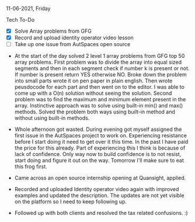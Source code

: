 11-06-2021, Friday

Tech To-Do
- [X] Solve Array problems from GFG
- [X] Record and upload identity operator video lesson
- [ ] Take up one issue from AutSpaces open source 

- At the start of the day solved 2 level 1 array problems from GFG top 50 array problems. First problem was to divide the array into equal sized segments and then in each segment check if number k is present or not. If number is present return YES otherwise NO. Broke down the problem into small parts wrote it on pen paper in plain english. Then wrote peusdocode for each part and then went on to the editor. I was able to come up with a O(n) solution without seeing the solution. Second problem was to find the maximum and minimum element present in the array. Instinctive approach was to solve using built-in min() and max() methods. Solved the problem both ways using built-in method and without using built-in methods. 
 
- Whole afternoon got wasted. During evening got myself assigned the first issue in the AutSpaces project to work on. Experiencing resistance before I start doing it need to get over it this time. In the past I have paid the price for this already. Part of experiencing this I think is because of lack of confidence. Only way now to build confidence is to not resist, start doing and figure it out on the way. Tomorrow I'll make sure to eat this frog first.

- Came across an open source internship opening at Quansight, applied.

- Recorded and uploaded Identity operator video again with improved examples and updated the description. The updates are not yet visible on the platform so I need to keep following up.

- Followed up with both clients and resolved the tax related confusions. :)
